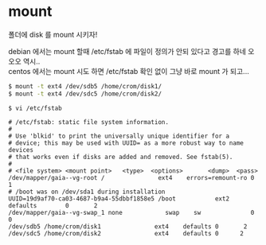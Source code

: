 # mount
폴더에 disk 를 mount 시키자!

debian 에서는 mount 할때 /etc/fstab 에 파일이 정의가 안되 있다고 경고를 하네 오오오 역시..  
centos 에서는 mount 시도 하면 /etc/fstab 확인 없이 그냥 바로 mount 가 되고...  

```bash
$ mount -t ext4 /dev/sdb5 /home/crom/disk1/
$ mount -t ext4 /dev/sdc5 /home/crom/disk2/
```

```text
$ vi /etc/fstab

# /etc/fstab: static file system information.
#
# Use 'blkid' to print the universally unique identifier for a
# device; this may be used with UUID= as a more robust way to name devices
# that works even if disks are added and removed. See fstab(5).
#
# <file system> <mount point>   <type>  <options>       <dump>  <pass>
/dev/mapper/gaia--vg-root /               ext4    errors=remount-ro 0       1
# /boot was on /dev/sda1 during installation
UUID=19d9af70-ca03-4687-b9a4-55dbbf1858e5 /boot           ext2    defaults        0       2
/dev/mapper/gaia--vg-swap_1 none            swap    sw              0       0
/dev/sdb5 /home/crom/disk1               ext4    defaults 0       2
/dev/sdc5 /home/crom/disk2               ext4    defaults 0      2
```
